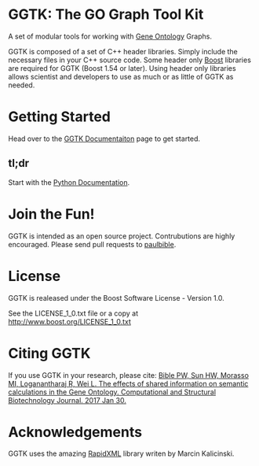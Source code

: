 # GGTK: The GO Graph Tool Kit

A set of modular tools for working with [Gene Ontology](http://geneontology.org/) Graphs.

GGTK is composed of a set of C++ header libraries. Simply include the necessary files in your C++ source code. Some header only [Boost](http://www.boost.org) libraries are required for GGTK (Boost 1.54 or later). Using header only libraries allows scientist and developers to use as much or as little of GGTK as needed.

# Getting Started
Head over to the [GGTK Documentaiton](https://paulbible.github.io/ggtk/) page to get started.

## tl;dr
Start with the [Python Documentation](https://paulbible.github.io/ggtk/ggtk_python/index.html).

# Join the Fun!
GGTK is intended as an open source project. Contrubutions are highly encouraged. Please send pull requests to [paulbible](https://github.com/paulbible).

# License
GGTK is realeased under the Boost Software License - Version 1.0.

See the LICENSE_1_0.txt file or a copy at http://www.boost.org/LICENSE_1_0.txt

# Citing GGTK
If you use GGTK in your research, please cite:
[Bible PW, Sun HW, Morasso MI, Loganantharaj R, Wei L. The effects of shared information on semantic calculations in the Gene Ontology. Computational and Structural Biotechnology Journal. 2017 Jan 30.](http://dx.doi.org/10.1016/j.csbj.2017.01.009)

# Acknowledgements
GGTK uses the amazing [RapidXML](http://rapidxml.sourceforge.net/) library writen by Marcin Kalicinski.

